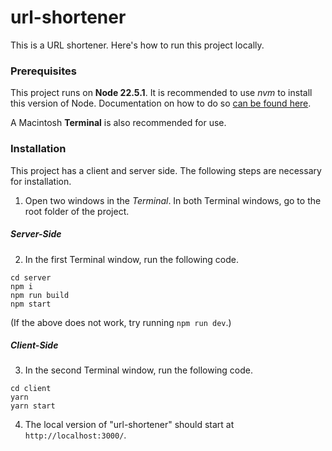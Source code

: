 # url-shortener

This is a URL shortener. Here's how to run this project locally.

### Prerequisites

This project runs on **Node 22.5.1**. It is recommended to use _nvm_ to install this version of Node. Documentation on how to do so [can be found here](https://github.com/nvm-sh/nvm?tab=readme-ov-file#installing-and-updating).

A Macintosh **Terminal** is also recommended for use.

### Installation

This project has a client and server side. The following steps are necessary for installation.

1. Open two windows in the _Terminal_. In both Terminal windows, go to the root folder of the project.

##### Server-Side

2. In the first Terminal window, run the following code.

```
cd server
npm i
npm run build
npm start
```

(If the above does not work, try running `npm run dev`.)

##### Client-Side

3. In the second Terminal window, run the following code.

```
cd client
yarn
yarn start
```

4. The local version of "url-shortener" should start at `http://localhost:3000/`.

